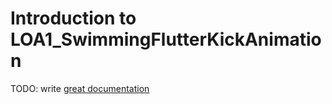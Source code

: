 # Introduction to LOA1_SwimmingFlutterKickAnimation

TODO: write [great documentation](http://jacobian.org/writing/what-to-write/)
